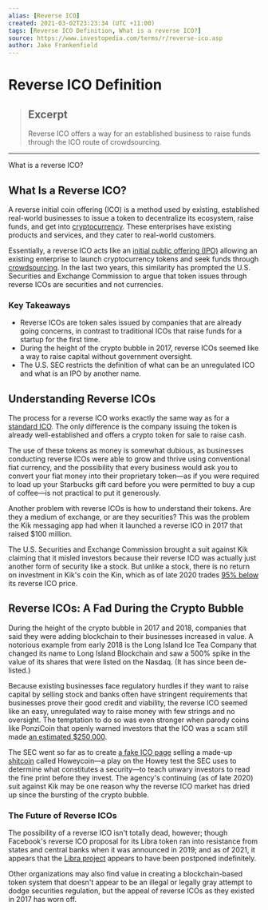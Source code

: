 ```yaml
---
alias: [Reverse ICO]
created: 2021-03-02T23:23:34 (UTC +11:00)
tags: [Reverse ICO Definition, What is a reverse ICO?]
source: https://www.investopedia.com/terms/r/reverse-ico.asp
author: Jake Frankenfield
---
```


# Reverse ICO Definition

> ## Excerpt
> Reverse ICO offers a way for an established business to raise funds through the ICO route of crowdsourcing.

---

What is a reverse ICO?
## What Is a Reverse ICO?

A reverse initial coin offering (ICO) is a method used by existing, established real-world businesses to issue a token to decentralize its ecosystem, raise funds, and get into [cryptocurrency](https://www.investopedia.com/terms/c/cryptocurrency.asp). These enterprises have existing products and services, and they cater to real-world customers.

Essentially, a reverse ICO acts like an [initial public offering (IPO)](https://www.investopedia.com/terms/i/ipo.asp) allowing an existing enterprise to launch cryptocurrency tokens and seek funds through [crowdsourcing](https://www.investopedia.com/terms/c/crowdsourcing.asp). In the last two years, this similarity has prompted the U.S. Securities and Exchange Commission to argue that token issues through reverse ICOs are securities and not currencies.

### Key Takeaways

-   Reverse ICOs are token sales issued by companies that are already going concerns, in contrast to traditional ICOs that raise funds for a startup for the first time.
-   During the height of the crypto bubble in 2017, reverse ICOs seemed like a way to raise capital without government oversight.
-   The U.S. SEC restricts the definition of what can be an unregulated ICO and what is an IPO by another name.

## Understanding Reverse ICOs

The process for a reverse ICO works exactly the same way as for a [standard ICO](https://www.investopedia.com/terms/i/initial-coin-offering-ico.asp). The only difference is the company issuing the token is already well-established and offers a crypto token for sale to raise cash.

The use of these tokens as money is somewhat dubious, as businesses conducting reverse ICOs were able to grow and thrive using conventional fiat currency, and the possibility that every business would ask you to convert your fiat money into their proprietary token—as if you were required to load up your Starbucks gift card before you were permitted to buy a cup of coffee—is not practical to put it generously.

Another problem with reverse ICOs is how to understand their tokens. Are they a medium of exchange, or are they securities? This was the problem the Kik messaging app had when it launched a reverse ICO in 2017 that raised $100 million.

The U.S. Securities and Exchange Commission brought a suit against Kik claiming that it misled investors because their reverse ICO was actually just another form of security like a stock. But unlike a stock, there is no return on investment in Kik's coin the Kin, which as of late 2020 trades [95% below](https://coinmarketcap.com/currencies/kin/) its reverse ICO price.

## Reverse ICOs: A Fad During the Crypto Bubble

During the height of the crypto bubble in 2017 and 2018, companies that said they were adding blockchain to their businesses increased in value. A notorious example from early 2018 is the Long Island Ice Tea Company that changed its name to Long Island Blockchain and saw a 500% spike in the value of its shares that were listed on the Nasdaq. (It has since been de-listed.)

Because existing businesses face regulatory hurdles if they want to raise capital by selling stock and banks often have stringent requirements that businesses prove their good credit and viability, the reverse ICO seemed like an easy, unregulated way to raise money with few strings and no oversight. The temptation to do so was even stronger when parody coins like PonziCoin that openly warned investors that the ICO was a scam still made [an estimated $250,000](https://techweez.com/2018/01/26/ponzicoin-crypto-scheme/).

The SEC went so far as to create [a fake ICO page](https://www.howeycoins.com/index.html) selling a made-up [shitcoin](https://www.investopedia.com/terms/s/shitcoin.asp) called Howeycoin—a play on the Howey test the SEC uses to determine what constitutes a security—to teach unwary investors to read the fine print before they invest. The agency's continuing (as of late 2020) suit against Kik may be one reason why the reverse ICO market has dried up since the bursting of the crypto bubble.

### The Future of Reverse ICOs

The possibility of a reverse ICO isn't totally dead, however; though Facebook's reverse ICO proposal for its Libra token ran into resistance from states and central banks when it was announced in 2019; and as of 2021, it appears that the [Libra project](https://www.investopedia.com/facebook-fb-hopes-to-launch-digital-currency-in-2021-5090528) appears to have been postponed indefinitely.

Other organizations may also find value in creating a blockchain-based token system that doesn't appear to be an illegal or legally gray attempt to dodge securities regulation, but the appeal of reverse ICOs as they existed in 2017 has worn off.
